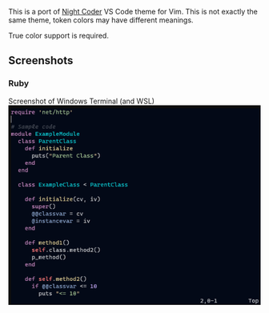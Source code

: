 This is a port of [Night Coder](https://marketplace.visualstudio.com/items?itemName=a5hk.night-coder) VS Code theme for Vim. This is not exactly the same theme, token colors may have different meanings.

True color support is required.

## Screenshots

### Ruby

Screenshot of Windows Terminal (and WSL)
![html](/screenshot/vim.png)
